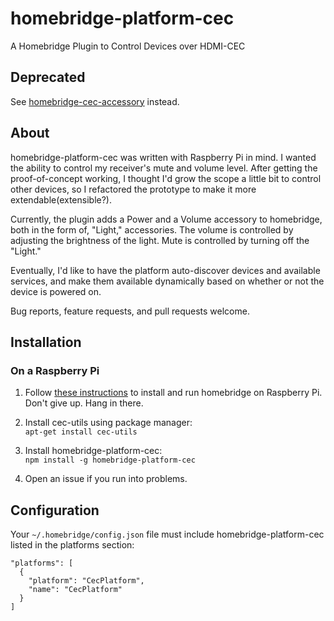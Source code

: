 # homebridge-platform-cec
A Homebridge Plugin to Control Devices over HDMI-CEC

## Deprecated

See [homebridge-cec-accessory](https://github.com/jbree/homebridge-cec-accessory) instead.
## About

homebridge-platform-cec was written with Raspberry Pi in mind. I wanted the
ability to control my receiver's mute and volume level. After getting the
proof-of-concept working, I thought I'd grow the scope a little bit to control
other devices, so I refactored the prototype to make it more extendable(extensible?).

Currently, the plugin adds a Power and a Volume accessory to homebridge, both in
the form of, "Light," accessories. The volume is controlled by adjusting the
brightness of the light. Mute is controlled by turning off the "Light."

Eventually, I'd like to have the platform auto-discover devices and available
services, and make them available dynamically based on whether or not the device
is powered on.

Bug reports, feature requests, and pull requests welcome.

## Installation

### On a Raspberry Pi

1. Follow [these instructions](https://github.com/nfarina/homebridge/wiki/Running-HomeBridge-on-a-Raspberry-Pi)
to install and run homebridge on Raspberry Pi. Don't give up. Hang in there.

2. Install cec-utils using package manager:  
`apt-get install cec-utils`

3. Install homebridge-platform-cec:  
`npm install -g homebridge-platform-cec`

4. Open an issue if you run into problems.

## Configuration

Your `~/.homebridge/config.json` file must include homebridge-platform-cec
listed in the platforms section:

```
"platforms": [
  {
    "platform": "CecPlatform",
    "name": "CecPlatform"
  }
]
```
